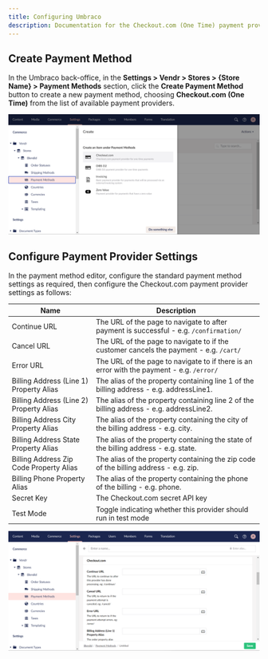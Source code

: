 ```yaml
---
title: Configuring Umbraco
description: Documentation for the Checkout.com (One Time) payment provider for Vendr, the eCommerce solution for Umbraco v8+
---
```


## Create Payment Method

In the Umbraco back-office, in the **Settings > Vendr > Stores > {Store Name} > Payment Methods** section, click the **Create Payment Method** button to create a new payment method, choosing **Checkout.com (One Time)** from the list of available payment providers.

![Create Payment Method](/media/screenshots/checkout-dot-com/umbraco_create_payment_method.png)

## Configure Payment Provider Settings

In the payment method editor, configure the standard payment method settings as required, then configure the Checkout.com payment provider settings as follows:

| Name | Description |
| ---- | ----------- |
| Continue URL | The URL of the page to navigate to after payment is successful - e.g. `/confirmation/` |
| Cancel URL | The URL of the page to navigate to if the customer cancels the payment - e.g. `/cart/` |
| Error URL | The URL of the page to navigate to if there is an error with the payment - e.g. `/error/` |
| Billing Address (Line 1) Property Alias | The alias of the property containing line 1 of the billing address - e.g. addressLine1. |
| Billing Address (Line 2) Property Alias | The alias of the property containing line 2 of the billing address - e.g. addressLine2. |
| Billing Address City Property Alias | The alias of the property containing the city of the billing address - e.g. city. |
| Billing Address State Property Alias | The alias of the property containing the state of the billing address - e.g. state. |
| Billing Address Zip Code Property Alias | The alias of the property containing the zip code of the billing address - e.g. zip. |
| Billing Phone Property Alias | The alias of the property containing the phone of the billing - e.g. phone. |
| Secret Key | The Checkout.com secret API key |
| Test Mode | Toggle indicating whether this provider should run in test mode |

![Create Payment Provider Settings](/media/screenshots/checkout-dot-com/umbraco_configure_checkout-dot-com_settings.png)
